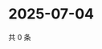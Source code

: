 # 2025-07-04

共 0 条

<!-- BEGIN ZHIHUVIDEO -->
<!-- 最后更新时间 Fri Jul 04 2025 18:12:46 GMT+0800 (China Standard Time) -->

<!-- END ZHIHUVIDEO -->
